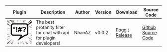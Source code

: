 | Plugin | Description | Author | Version | Download | Source Code |
|--------|-------------|--------|---------|----------|-------------|
|![](https://github.com/ReinfyTeam/ProfanityFilter/blob/main/ProfanityFilter.png)|The best profanity filter for chat with api for plugin developers!|NhanAZ|v0.0.2|[Poggit Release](https://poggit.pmmp.io/p/ProfanityFilter)|[Github Source Code](https://github.com/ReinfyTeam/ProfanityFilter)
